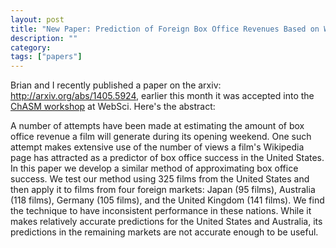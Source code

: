 ```yaml
---
layout: post
title: "New Paper: Prediction of Foreign Box Office Revenues Based on Wikipedia Page Activity"
description: ""
category:
tags: ["papers"]
---
```



Brian and I recently published a paper on the arxiv: <http://arxiv.org/abs/1405.5924>, earlier this month it was accepted into the [ChASM workshop](http://www.chasm.ws) at WebSci. Here's the abstract:

A number of attempts have been made at estimating the amount of box office revenue a film will generate during its opening weekend. One such attempt makes extensive use of the number of views a film's Wikipedia page has attracted as a predictor of box office success in the United States. In this paper we develop a similar method of approximating box office success. We test our method using 325 films from the United States and then apply it to films from four foreign markets: Japan (95 films), Australia (118 films), Germany (105 films), and the United Kingdom (141 films). We find the technique to have inconsistent performance in these nations. While it makes relatively accurate predictions for the United States and Australia, its predictions in the remaining markets are not accurate enough to be useful.

